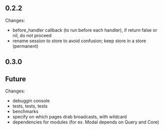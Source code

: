 ## 0.2.2
Changes:
* before_handler callback (to run before each handler), if return false or nil, do not proceed
* rename session to store to avoid confusion; keep store in a store (permanent)

## 0.3.0

## Future
Changes:
* debuggin console
* tests, tests, tests
* benchmarks
* specify on which pages drab broadcasts, with wildcard
* dependencies for modules (for ex. Modal depends on Query and Core)
